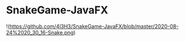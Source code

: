 # SnakeGame-JavaFX
!(https://github.com/4l3H3/SnakeGame-JavaFX/blob/master/2020-08-24%2020_30_16-Snake.png)

